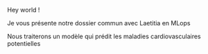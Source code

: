 Hey world !

Je vous présente notre dossier commun avec Laetitia en MLops

Nous traiterons un modèle qui prédit les maladies cardiovasculaires potentielles
